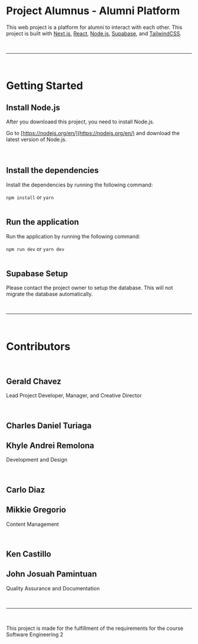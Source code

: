 # Project Alumnus - Alumni Platform

This web project is a platform for alumni to interact with each other.
This project is built with [Next.js](https://nextjs.org/), [React](https://reactjs.org/), [Node.js](https://nodejs.org/en/), [Supabase](https://supabase.com/), and [TailwindCSS](https://tailwindcss.com).

<br />

---

<br />

# Getting Started

## Install Node.js

After you downloaed this project, you need to install Node.js.

Go to [https://nodejs.org/en/](https://nodejs.org/en/) and download the latest version of Node.js.
<br /><br /><br />

## Install the dependencies

Install the dependencies by running the following command:
<br /><br />
`npm install` or `yarn`<br /><br />

## Run the application

Run the application by running the following command:
<br /><br />
`npm run dev` or `yarn dev`<br /><br />

## Supabase Setup

Please contact the project owner to setup the database.
This will not migrate the database automatically.

<br />

---

<br />

# Contributors

<br />

## Gerald Chavez

Lead Project Developer, Manager, and Creative Director

<br />

## Charles Daniel Turiaga

## Khyle Andrei Remolona

Development and Design

<br />

## Carlo Diaz

## Mikkie Gregorio

Content Management

<br />

## Ken Castillo

## John Josuah Pamintuan

Quality Assurance and Documentation

<br />

---

<br />

<!-- disclaimer as a requirement for a course -->

This project is made for the fulfillment of the requirements for the course Software Engineering 2
